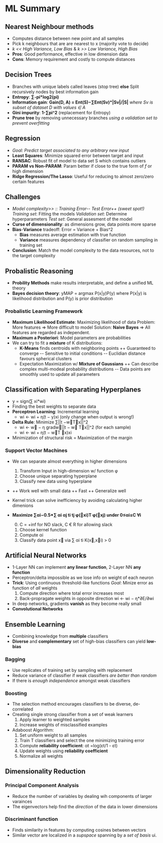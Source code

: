 # ML Summary

## Nearest Neighbour methods
* Computes distance between new point and all samples
* Pick k neighbours that are are nearest to x (majority vote to decide)
* *k << High Variance, Low Bias* & *k >> Low Variance, High Bias*
* **Pros**: Good performance, effective in low dimension data
* **Cons**: Memory requirement and costly to compute distances

## Decision Trees
* Branches with unique labels called leaves (stop tree)
    **else** Split recursively nodes by best information gain
* **Entropy**: **∑-pi\*log2(pi)**
* **Information gain**: **Gain(D, A) = Ent(S)−∑Ent(Sv)\*|Sv|/|S|**
    *where Sv is subset of dataset D with values ∈ A*
* **Gini impurity**: **1-∑pi^2** (replacement for Entropy)
* **Prune tree** by removing unnecessary branches
    *using a validation set to prevent overfitting*
    
## Regression
* *Goal: Predict target associated to any arbitrary new input*
* **Least Squares**: Minimize squared error between target and input
* **RANSAC**: Robust fit of model to data set S which contains outliers
* **PARAM vs Non-PARAM**: Param better if close to the true form of *f* or high dimension
* **Ridge Regression/The Lasso**: Useful for reducing to almost zero/zero certain features

## Challenges
* *Model complexity>> :: Training Error-- Test Error++ (sweet spot!)*
    *Training set*: Fitting the models
    *Validation set*: Determine hyperparameters
    *Test set*: General assesment of the model
* **Curse of dimensionality**: as dimensions grow, data points more sparse
* **Bias**-**Variance** tradeoff: Error = Variance + Bias^2
    * **Bias** measures average estimation with true function
    * **Variance** measures dependency of classifier on random sampling in training set
* **Conclusion**:
    Match the model complexity to the data resources, not to the target complexity
    
## Probalistic Reasoning
* **Probility Methods** make results interpretable, and define a unified ML theory
* **Bayes decision theory**: yMAP = argmax P(x|y)P(y)
   where P(x|y) is likelihood distribution and P(y) is prior distribution

### Probalistic Learning Framework
* **Maximum Likelihood Estimate**: Maximizing likelihood of data
   Problem: More features => More difficult to model
   Solution: **Naive Bayes** => All features are regarded as independent.
* **Maximum a Posteriori**: Model parameters are probabilities
* We can try to fit a **mixture** of K distributions:
   * **K-Means** finds centroids with neighboring points
     ++ Guaranteed to converge
     -- Sensitive to initial conditions
     -- Euclidian distance favours spherical clusters
   * Expectation Maximization w/ **Mixture of Gaussians**
     ++ Can describe complex multi-modeal probability distributions
     -- Data points are smoothly used to update all parameters
   
## Classification with Separating Hyperplanes
* y = sign(∑ xi\*wi)
* Finding the best weights to separate data
* **Perceptron Learning**: Incremental learning
   * wi ← wi + η(t − y)xi (only change when output is wrong!)
* **Delta Rule**: Minimize ∑||t −w⃗T⃗x||^2
    * wi ← w⃗ − η gradw⃗||t − w⃗ T⃗x||^2 (for each sample)
    * wi ← wi + η(t − w⃗T ⃗x)xi
* Minimization of structural risk = Maximization of the margin

### Support Vector Machines
* We can separate almost everything in higher dimensions
    1. Transform Input in high-dimension w/ function φ
    2. Choose unique separating hyperplane
    3. Classify new data using hyperplane
* ++ Work well with small data ++ Fast ++ Generalize well
* Kernel trick can solve inefficiency by avoiding calculating higher dimenions
* **Maximize ∑αi−0.5\*∑ αi αj ti tj φ(⃗xi)T φ(⃗xj) under 0≤αi≤C ∀i**

   0. C = +inf for NO slack, C € R for allowing slack
   1. Choose kernel function
   2. Compute αi
   3. Classify data point x⃗ via ∑ αi ti K(x⃗,x⃗i) > 0

## Artificial Neural Networks
* 1-Layer NN can implement **any linear function**, 2-Layer NN **any function**
* Perceptron/delta impossible as we lose info on weight of each neuron
* **Trick**: Using continuous threshold-like functions
   *Goal*: Minize error as function of *all* weights
   1. Compute direction where total error increases most
   2. Back-propragate weights in opposite direction wi ← wi − η\*∂E/∂wi
* In deep networks, gradients **vanish** as they become really small
* **Convolutional Networks**
   
## Ensemble Learning
* Combining knowledge from **multiple** classifiers
* **Diverse** and **complementary** set of high-bias classifiers can yield **low-bias**

### Bagging
* Use replicates of training set by sampling with replacement
* Reduce variance of classifier if weak classifiers *are better than random*
* If there is *enough independence* amongst weak classifiers

### Boosting
* The selection method encourages classifiers to be diverse, de-correlated
* Creating single strong classifier from a set of weak learners
   1. Apply learner to weighted samples
   2. Increase weights of misclassified examples
* Adaboost Algorithm:
   1. Set uniform weight to all samples
   2. Train T classifiers and select the one minimizing training error
   3. Compute **reliability coefficient**: αt =log(εt/1 - εt)
   4. Update weights using **reliability coefficient**
   5. Normalize all weights

## Dimensionality Reduction

### Principal Component Analysis
* Reduce the number of variables by dealing wih components of larger varainces
* The eigenvectors help find the *direction* of the data in lower dimensions

### Discriminant function
* Finds similarity in features by computing cosines between vectors
* Similar vector are localized in a *supspace* spanning by a *set of basis* ui.
